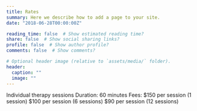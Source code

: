 ```yaml
---
title: Rates
summary: Here we describe how to add a page to your site.
date: "2018-06-28T00:00:00Z"

reading_time: false  # Show estimated reading time?
share: false  # Show social sharing links?
profile: false  # Show author profile?
comments: false  # Show comments?

# Optional header image (relative to `assets/media/` folder).
header:
  caption: ""
  image: ""
---
```


Individual therapy sessions
Duration: 60 minutes 
Fees: 
$150 per session (1 session)
$100 per session (6 sessions)
$90 per session (12 sessions)